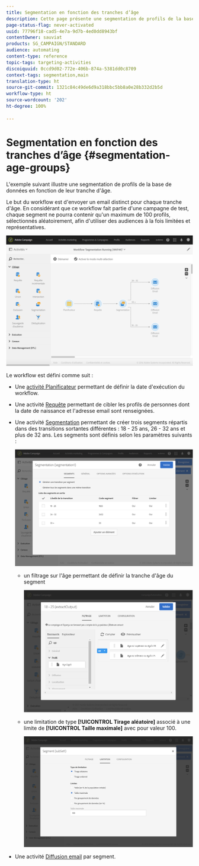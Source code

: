 ```yaml
---
title: Segmentation en fonction des tranches d’âge
description: Cette page présente une segmentation de profils de la base de données en fonction de leur tranche d’âge. Le but du workflow est d'envoyer un email distinct pour chaque tranche d'âge.
page-status-flag: never-activated
uuid: 77796f18-cad5-4e7a-9d7b-4ed0dd8943bf
contentOwner: sauviat
products: SG_CAMPAIGN/STANDARD
audience: automating
content-type: reference
topic-tags: targeting-activities
discoiquuid: 0ccd9d02-772e-406b-874a-5381dd0c8709
context-tags: segmentation,main
translation-type: ht
source-git-commit: 1321c84c49de6d9a318bbc5bb8a0e28b332d2b5d
workflow-type: ht
source-wordcount: '202'
ht-degree: 100%

---
```



# Segmentation en fonction des tranches d’âge {#segmentation-age-groups}

L&#39;exemple suivant illustre une segmentation de profils de la base de données en fonction de leur tranche d&#39;âge.

Le but du workflow est d&#39;envoyer un email distinct pour chaque tranche d&#39;âge. En considérant que ce workflow fait partie d&#39;une campagne de test, chaque segment ne pourra contenir qu&#39;un maximum de 100 profils, sélectionnés aléatoirement, afin d&#39;utiliser des audiences à la fois limitées et représentatives.

![](assets/wkf_segment_example_4.png)

Le workflow est défini comme suit :

* Une [activité Planificateur](../../automating/using/segmentation.md) permettant de définir la date d&#39;exécution du workflow.
* Une activité [Requête](../../automating/using/query.md) permettant de cibler les profils de personnes dont la date de naissance et l&#39;adresse email sont renseignées.
* Une activité [Segmentation](../../automating/using/segmentation.md) permettant de créer trois segments répartis dans des transitions sortantes différentes : 18 - 25 ans, 26 - 32 ans et plus de 32 ans. Les segments sont définis selon les paramètres suivants :

   ![](assets/wkf_segment_example_3.png)

   * un filtrage sur l&#39;âge permettant de définir la tranche d&#39;âge du segment

      ![](assets/wkf_segment_new_segment.png)

   * une limitation de type **[!UICONTROL Tirage aléatoire]** associé à une limite de **[!UICONTROL Taille maximale]** avec pour valeur 100.

      ![](assets/wkf_segment_example_1.png)

* Une activité [Diffusion email](../../automating/using/email-delivery.md) par segment.
